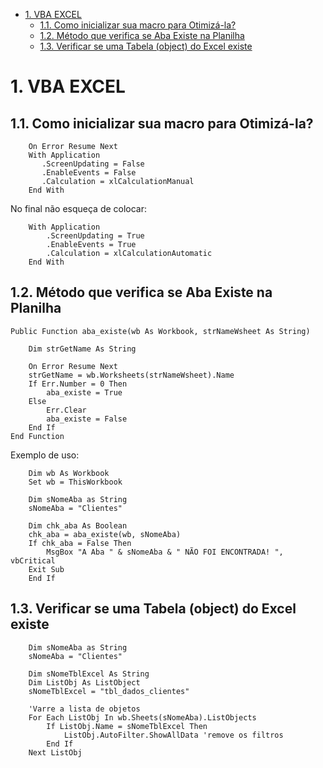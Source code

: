 <!-- TOC -->

- [1. VBA EXCEL](#1-vba-excel)
    - [1.1. Como inicializar sua macro para Otimizá-la?](#11-como-inicializar-sua-macro-para-otimizá-la)
    - [1.2. Método que verifica se Aba Existe na Planilha](#12-método-que-verifica-se-aba-existe-na-planilha)
    - [1.3. Verificar se uma Tabela (object) do Excel existe](#13-verificar-se-uma-tabela-object-do-excel-existe)

<!-- /TOC -->

# 1. VBA EXCEL

## 1.1. Como inicializar sua macro para Otimizá-la?

```
    On Error Resume Next
    With Application
       .ScreenUpdating = False
       .EnableEvents = False
       .Calculation = xlCalculationManual
    End With
```

No final não esqueça de colocar:

```
    With Application
        .ScreenUpdating = True
        .EnableEvents = True
        .Calculation = xlCalculationAutomatic
    End With
```

## 1.2. Método que verifica se Aba Existe na Planilha

```
Public Function aba_existe(wb As Workbook, strNameWsheet As String)
    
    Dim strGetName As String
    
    On Error Resume Next
    strGetName = wb.Worksheets(strNameWsheet).Name
    If Err.Number = 0 Then
        aba_existe = True
    Else
        Err.Clear
        aba_existe = False
    End If
End Function
```

Exemplo de uso:

```
    Dim wb As Workbook
    Set wb = ThisWorkbook

    Dim sNomeAba as String
    sNomeAba = "Clientes"

    Dim chk_aba As Boolean
    chk_aba = aba_existe(wb, sNomeAba)
    If chk_aba = False Then
        MsgBox "A Aba " & sNomeAba & " NÃO FOI ENCONTRADA! ", vbCritical
    Exit Sub
    End If
```


## 1.3. Verificar se uma Tabela (object) do Excel existe

```
    Dim sNomeAba as String
    sNomeAba = "Clientes"

    Dim sNomeTblExcel As String
    Dim ListObj As ListObject
    sNomeTblExcel = "tbl_dados_clientes"

    'Varre a lista de objetos
    For Each ListObj In wb.Sheets(sNomeAba).ListObjects
        If ListObj.Name = sNomeTblExcel Then
            ListObj.AutoFilter.ShowAllData 'remove os filtros
        End If
    Next ListObj
```
